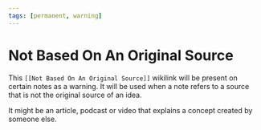 ```yaml
---
tags: [permanent, warning]
---
```

# Not Based On An Original Source

This `[[Not Based On An Original Source]]` wikilink will be present on certain notes as a warning. It will be used when a note refers to a source that is not the original source of an idea.

It might be an article, podcast or video that explains a concept created by someone else.